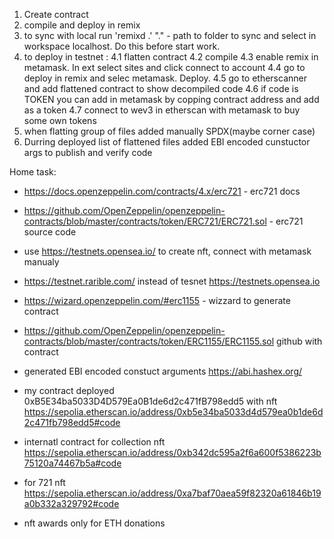 1. Create contract
2. compile and deploy in remix
3. to sync with local run 'remixd .' "." - path to folder to sync  and select in workspace localhost. Do this before start work.
4. to deploy in testnet :
4.1 flatten contract
4.2 compile
4.3 enable remix in metamask. In ext select sites and click connect to account
4.4 go to deploy in remix and selec metamask. Deploy.
4.5 go to etherscanner and add flattened contract to show decompiled code
4.6 if code is TOKEN you can add in metamask by copping contract address and add as a token
4.7 connect to wev3 in etherscan with metamask to buy some own tokens
5. when flatting group of files added manually SPDX(maybe corner case)
6. Durring deployed list of flattened files added EBI encoded cunstuctor args to publish and verify code

Home task:
- https://docs.openzeppelin.com/contracts/4.x/erc721 - erc721 docs
- https://github.com/OpenZeppelin/openzeppelin-contracts/blob/master/contracts/token/ERC721/ERC721.sol - erc721 source code
- use https://testnets.opensea.io/ to create nft, connect with metamask manualy
- https://testnet.rarible.com/ instead of tesnet https://testnets.opensea.io
- https://wizard.openzeppelin.com/#erc1155 - wizzard to generate contract
- https://github.com/OpenZeppelin/openzeppelin-contracts/blob/master/contracts/token/ERC1155/ERC1155.sol github with contract
- generated EBI encoded constuct arguments
https://abi.hashex.org/


- my contract deployed 0xB5E34ba5033D4D579Ea0B1de6d2c471fB798edd5 with nft
https://sepolia.etherscan.io/address/0xb5e34ba5033d4d579ea0b1de6d2c471fb798edd5#code
- internatl contract for collection nft https://sepolia.etherscan.io/address/0xb342dc595a2f6a600f5386223b75120a74467b5a#code
- for 721 nft https://sepolia.etherscan.io/address/0xa7baf70aea59f82320a61846b19a0b332a329792#code
- nft awards only for ETH donations